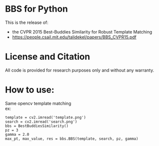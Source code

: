 BBS for Python 
==================

This is the release of:
 - the CVPR 2015 Best-Buddies Similarity for Robust Template Matching
 - https://people.csail.mit.edu/talidekel/papers/BBS_CVPR15.pdf

License and Citation
====================

All code is provided for research purposes only and without any warranty. 

How to use:
==================
Same opencv template matching  
 ex:  
 
    template = cv2.imread('template.png')  
    search = cv2.imread('search.png')  
    bbs = BestBuddiesSimilarity()  
    pz = 3  
    gamma = 2.0  
    max_pt, max_value, res = bbs.BBS(template, search, pz, gamma)  

 
